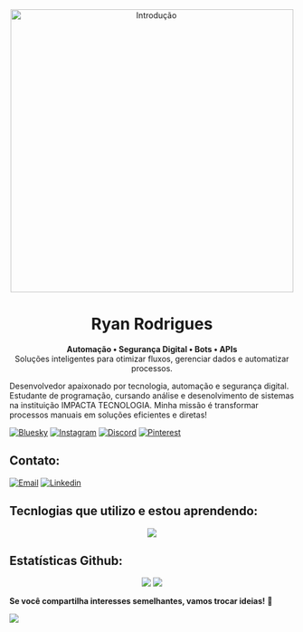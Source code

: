 <div align="center">
    <img src="https://www.google.com/url?sa=i&url=https%3A%2F%2Fwww.pinterest.com%2Fpin%2F643451865504790507%2F&psig=AOvVaw3EFuOiCLSeOtzRyr_lJwkx&ust=1740749981466000&source=images&cd=vfe&opi=89978449&ved=0CBMQjRxqFwoTCIjL0aP-44sDFQAAAAAdAAAAABAR" width="500" alt="Introdução">
</div>

<h1 align="center">Ryan Rodrigues </h1>

<p align="center">
    <b>Automação • Segurança Digital • Bots • APIs</b><br>
    Soluções inteligentes para otimizar fluxos, gerenciar dados e automatizar processos.
</p>

Desenvolvedor apaixonado por tecnologia, automação e segurança digital. 
Estudante de programação, cursando análise e desenolvimento de sistemas na instituição IMPACTA TECNOLOGIA. 
Minha missão é transformar processos manuais em soluções eficientes e diretas!

[![Bluesky](https://img.shields.io/badge/bluesky-000000?style=for-the-badge&logo=bluesky&logoColor=green)](https://bsky.app/profile/ryankali.bsky.social) 
[![Instagram](https://img.shields.io/badge/Instagram-%000000.svg?logo=Instagram&logoColor=green)](https://instagram.com/ryanrodriguexs) 
[![Discord](https://img.shields.io/badge/Discord-%000000.svg?logo=discord&logoColor=green)](https://discord.gg/gibrasil) 
[![Pinterest](https://img.shields.io/badge/Pinterest-%000000.svg?logo=Pinterest&logoColor=green)](https://pinterest.com/ryangame2005) 

## Contato:
[![Email](https://img.shields.io/badge/Email-%23D14836.svg?logo=gmail&logoColor=black)](mailto:yryurodriguess@gmail.com)
[![Linkedin](https://img.shields.io/badge/LinkedIn-%230A66C2.svg?logo=linkedin&logoColor=black)](https://www.linkedin.com/in/ryan-rodrigues-592a27313?utm_source=share&utm_campaign=share_via&utm_content=profile&utm_medium=ios_app) 

## Tecnlogias que utilizo e estou aprendendo:
<p align="center">
    <img src="https://skillicons.dev/icons?i=vscode,python,js,nodejs,react,html,css,git,github,bootstrap,aws,mysql," />
</p>


## Estatísticas Github:
<div align="center">
    <img src="https://github-readme-stats.vercel.app/api?username=Ryanditko&theme=dark&hide_border=false&include_all_commits=true&count_private=true&bg_color=000000&title_color=0effa3&text_color=C0C0C0" />
    <img src="https://github-readme-streak-stats.herokuapp.com/?user=Ryanditko&theme=dark&hide_border=false&background=000000&stroke=00d4ff&ring=0effa3&fire=00d4ff" />
</div>

 **Se você compartilha interesses semelhantes, vamos trocar ideias!** 📗

[![](https://visitcount.itsvg.in/api?id=Ryanditko&icon=0&color=0)](https://visitcount.itsvg.in)
